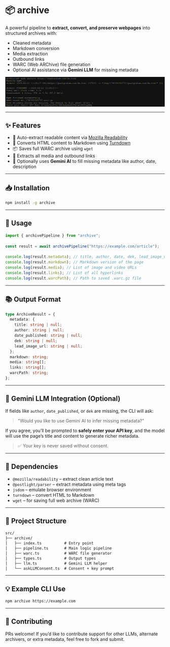 # 📦 archive

A powerful pipeline to **extract, convert, and preserve webpages** into structured archives with:

- Cleaned metadata
- Markdown conversion
- Media extraction
- Outbound links
- WARC (Web ARChive) file generation
- Optional AI assistance via **Gemini LLM** for missing metadata

![Demo Screenshot](./archive-pipeline.png)

---

## ✨ Features

- 🧠 Auto-extract readable content via [Mozilla Readability](https://github.com/mozilla/readability)
- 📝 Converts HTML content to Markdown using [Turndown](https://github.com/mixmark-io/turndown)
- 📦 Saves full WARC archive using `wget`
- 🔎 Extracts all media and outbound links
- 🤖 Optionally uses **Gemini AI** to fill missing metadata like author, date, description

---

## 📥 Installation

```bash
npm install -g archive
```

---

## 🚀 Usage

```ts
import { archivePipeline } from "archive";

const result = await archivePipeline("https://example.com/article");

console.log(result.metadata); // title, author, date, dek, lead_image_url
console.log(result.markdown); // Markdown version of the page
console.log(result.media); // List of image and video URLs
console.log(result.links); // List of all hyperlinks
console.log(result.warcPath); // Path to saved .warc.gz file
```

---

## 📚 Output Format

```ts
type ArchiveResult = {
  metadata: {
    title: string | null;
    author: string | null;
    date_published: string | null;
    dek: string | null;
    lead_image_url: string | null;
  };
  markdown: string;
  media: string[];
  links: string[];
  warcPath: string;
};
```

---

## 🧠 Gemini LLM Integration (Optional)

If fields like `author`, `date_published`, or `dek` are missing, the CLI will ask:

> "Would you like to use Gemini AI to infer missing metadata?"

If you agree, you’ll be prompted to **safely enter your API key**, and the model will use the page’s title and content to generate richer metadata.

> ✅ Your key is never saved without consent.

---

## 🔧 Dependencies

- `@mozilla/readability` – extract clean article text
- `@postlight/parser` – extract metadata using meta tags
- `jsdom` – emulate browser environment
- `turndown` – convert HTML to Markdown
- `wget` – for saving full web archive (WARC)

---

## 📂 Project Structure

```
src/
├── archive/
│   ├── index.ts          # Entry point
│   ├── pipeline.ts       # Main logic pipeline
│   ├── warc.ts           # WARC file generator
│   ├── types.ts          # Output types
│   ├── llm.ts            # Gemini LLM helper
│   └── askLLMConsent.ts  # Consent + key prompt
```

---

## 💡 Example CLI Use

```bash
npm archive https://example.com
```

---

## 🙌 Contributing

PRs welcome! If you’d like to contribute support for other LLMs, alternate archivers, or extra metadata, feel free to fork and submit.
